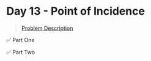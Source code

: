 # Day 13 - Point of Incidence

> [Problem Description](https://adventofcode.com/2023/day/13)

:white_check_mark: Part One

:white_check_mark: Part Two

